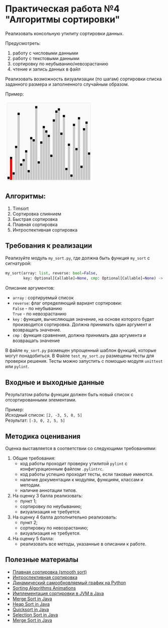 # Практическая работа №4 "Алгоритмы сортировки"

Реализовать консольную утилиту сортировки данных.

Предусмотреть:
1) работу с числовыми данными
2) работу с текстовыми данными
3) сортировку по неубыванию/невозрастанию
4) чтение и запись данных в файл

Реализовать возможность визуализации (по шагам) сортировки списка
заданного размера и заполненного случайным образом.

Пример:

![Шейкерная сортировка, shaker sort](../../image/shaker_sort.gif)

## Алгоритмы:

1) Timsort
2) Сортировка слиянием
3) Быстрая сортировка
4) Плавная сортировка
5) Интроспективная сортировка

##  Требования к реализации

Реализуйте модуль ```my_sort.py```, где должна быть функция
```my_sort``` с сигнатурой:

```python
my_sort(array: list, reverse: bool=False,
		key: Optional[Callable]=None, cmp: Optional[Callable]=None) -> list
```

Описание аргументов:

- ```array```  : сортируемый список
- ```reverse```: флаг определяющий вариант сортировки:<br>
		 		 ```False``` - по неубыванию<br>
		   		 ```True``` - по невозрастанию<br>
- ```key```    : функция, вычисляющая значение, на основе
		   		 которого будет производится сортировка.
		   		 Должна принимать один аргумент и возвращать значение.
- ```cmp```    : функция сравнения, должна принимать два аргумента и возвращать значение

В файле `my_sort.py` размещен упрощенный шаблон функций, которые могут
понадобиться. В Файле `test_my_sort.py` размещены тесты для проверки
решения. Тесты можно запустить с помощью модуля `unittest` или `pylint`.

## Входные и выходные данные

Результатом работы функции должен быть новый список с отсортированными элементами.

Пример:<br>
Исходный список: ```[2, -3, 5, 0, 5]```<br>
Результат: ```[-3, 0, 2, 5, 5]```<br>

## Методика оценивания

Оценка выставляется в соответствии со следующими требованиями:

1) Общие требования:
    - код работы проходит проверку утилитой `pylint` с конфигурационным
    файлом `.pylintrc`.
    - код работы успешно проходит тесты, если таковые имеются.
	- наличие документации к модулям, функциям, классам и методам.
    - наличие аннотации типов.
2) На оценку 3 балла реализовать:
    - пункт 1;
	- сортировку по неубыванию;
	- визуализация не требуется.
3) На оценку 4 балла дополнительно реализовать:
	- пункт 2;
    - сортировку по невозрастанию;
	- визуализация не требуется.
4) На оценку 5 балла:
    - реализовать все методы, указанные в описании к работе. 


## Полезные материалы

- [Плавная сортировка (smooth sort)](http://cppalgo.blogspot.com/2010/10/smoothsort.html)
- [Интроспективная сортировка](https://web.archive.org/web/20110825150145/http://ralphunden.net/?q=a-guide-to-introsort)
- [Динамический самообновляемый график на Python](https://ru.stackoverflow.com/questions/789210/%D0%94%D0%B8%D0%BD%D0%B0%D0%BC%D0%B8%D1%87%D0%B5%D1%81%D0%BA%D0%B8%D0%B9-%D1%81%D0%B0%D0%BC%D0%BE%D0%BE%D0%B1%D0%BD%D0%BE%D0%B2%D0%BB%D1%8F%D0%B5%D0%BC%D1%8B%D0%B9-%D0%B3%D1%80%D0%B0%D1%84%D0%B8%D0%BA-%D0%BD%D0%B0-python)
- [Sorting Algorithms Animations](https://www.toptal.com/developers/sorting-algorithms)
- [Имплементация сортировки в JVM в Java](http://hg.openjdk.java.net/jdk7/jdk7/jdk/file/tip/src/share/classes/java/util/Arrays.java)
- [Merge Sort in Java](https://stackabuse.com/merge-sort-in-java/)
- [Heap Sort in Java](https://stackabuse.com/heap-sort-in-java/)
- [Quicksort in Java](https://stackabuse.com/quicksort-in-java/)
- [Selection Sort in Java](https://stackabuse.com/selection-sort-in-java/)
- [Merge Sort in Java](https://stackabuse.com/merge-sort-in-java/)
